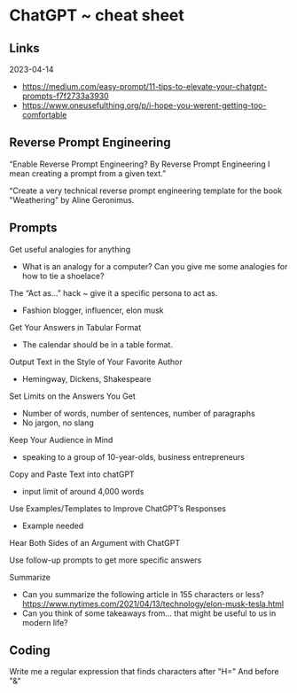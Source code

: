 # ChatGPT ~ cheat sheet

## Links

2023-04-14
* https://medium.com/easy-prompt/11-tips-to-elevate-your-chatgpt-prompts-f7f2733a3930
* https://www.oneusefulthing.org/p/i-hope-you-werent-getting-too-comfortable

## Reverse Prompt Engineering

“Enable Reverse Prompt Engineering? By Reverse Prompt Engineering I mean creating a prompt from a given text.”

“Create a very technical reverse prompt engineering template for the book "Weathering” by Aline Geronimus.



## Prompts

Get useful analogies for anything
* What is an analogy for a computer? Can you give me some analogies for how to tie a shoelace?


The “Act as…” hack ~ give it a specific persona to act as.
* Fashion blogger, influencer, elon musk

Get Your Answers in Tabular Format
* The calendar should be in a table format.

Output Text in the Style of Your Favorite Author
* Hemingway, Dickens, Shakespeare

Set Limits on the Answers You Get
* Number of words, number of sentences, number of paragraphs
* No jargon, no slang

Keep Your Audience in Mind
* speaking to a group of 10-year-olds, business entrepreneurs

Copy and Paste Text into chatGPT
* input limit of around 4,000 words

Use Examples/Templates to Improve ChatGPT’s Responses
* Example needed

Hear Both Sides of an Argument with ChatGPT

Use follow-up prompts to get more specific answers

Summarize
* Can you summarize the following article in 155 characters or less? https://www.nytimes.com/2021/04/13/technology/elon-musk-tesla.html
* Can you think of some takeaways from... that might be useful to us in modern life?


## Coding

Write me a regular expression that finds characters after "H=" And before "&"
